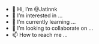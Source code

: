 - 👋 Hi, I’m @Jatinnk
- 👀 I’m interested in ...
- 🌱 I’m currently learning ...
- 💞️ I’m looking to collaborate on ...
- 📫 How to reach me ...

<!---
Jatinnk/Jatinnk is a ✨ special ✨ repository because its `README.md` (this file) appears on your GitHub profile.
You can click the Preview link to take a look at your changes.
--->
